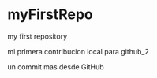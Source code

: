 # myFirstRepo
my first repository

mi primera contribucion local para github_2

un commit mas desde GitHub
